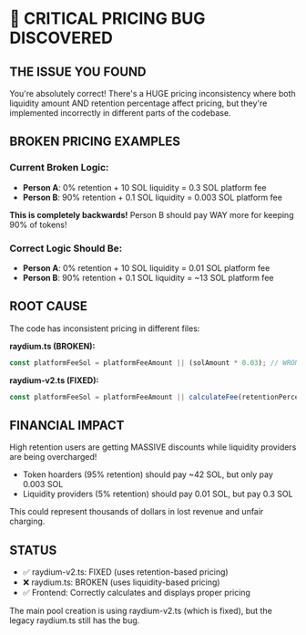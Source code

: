 # 🚨 CRITICAL PRICING BUG DISCOVERED

## THE ISSUE YOU FOUND

You're absolutely correct! There's a HUGE pricing inconsistency where both liquidity amount AND retention percentage affect pricing, but they're implemented incorrectly in different parts of the codebase.

## BROKEN PRICING EXAMPLES

### Current Broken Logic:
- **Person A**: 0% retention + 10 SOL liquidity = 0.3 SOL platform fee
- **Person B**: 90% retention + 0.1 SOL liquidity = 0.003 SOL platform fee

**This is completely backwards!** Person B should pay WAY more for keeping 90% of tokens!

### Correct Logic Should Be:
- **Person A**: 0% retention + 10 SOL liquidity = 0.01 SOL platform fee
- **Person B**: 90% retention + 0.1 SOL liquidity = ~13 SOL platform fee

## ROOT CAUSE

The code has inconsistent pricing in different files:

**raydium.ts (BROKEN):**
```javascript
const platformFeeSol = platformFeeAmount || (solAmount * 0.03); // WRONG!
```

**raydium-v2.ts (FIXED):**
```javascript  
const platformFeeSol = platformFeeAmount || calculateFee(retentionPercentage || 0); // CORRECT!
```

## FINANCIAL IMPACT

High retention users are getting MASSIVE discounts while liquidity providers are being overcharged!

- Token hoarders (95% retention) should pay ~42 SOL, but only pay 0.003 SOL
- Liquidity providers (5% retention) should pay 0.01 SOL, but pay 0.3 SOL

This could represent thousands of dollars in lost revenue and unfair charging.

## STATUS

- ✅ raydium-v2.ts: FIXED (uses retention-based pricing)
- ❌ raydium.ts: BROKEN (uses liquidity-based pricing)
- ✅ Frontend: Correctly calculates and displays proper pricing

The main pool creation is using raydium-v2.ts (which is fixed), but the legacy raydium.ts still has the bug. 